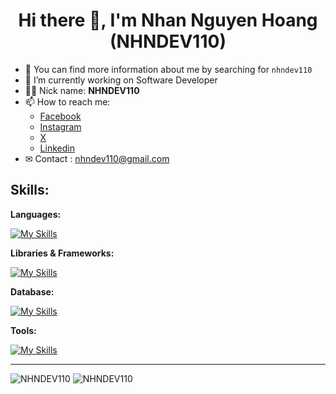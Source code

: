 # <div align="center">Hi there 👋, I'm Nhan Nguyen Hoang (NHNDEV110)</div>

-   💬 You can find more information about me by searching for `nhndev110`
-   🔭 I’m currently working on Software Developer
-   👨‍💻 Nick name: **NHNDEV110**
-   📫 How to reach me:
    -   [Facebook](https://www.facebook.com/nhndev110/)
    -   [Instagram](https://www.instagram.com/nhndev110)
    -   [X](https://x.com/nhndev110)
    -   [Linkedin](https://www.linkedin.com/in/nhndev110/)
-   ✉ Contact : [nhndev110@gmail.com](mailto:nhndev110@gmail.com)

## Skills:

**Languages:**

[![My Skills](https://skillicons.dev/icons?i=html,css,sass,js,php,java,cs,py&perline=8)](https://github.com/nhndev110)

**Libraries & Frameworks:**

[![My Skills](https://skillicons.dev/icons?i=tailwind,bootstrap,jquery,laravel,react,dotnet,flutter&perline=8)](https://github.com/nhndev110)

**Database:**

[![My Skills](https://skillicons.dev/icons?i=mysql,mongodb&theme=dark)](https://github.com/nhndev110)

**Tools:**

[![My Skills](https://skillicons.dev/icons?i=vscode,visualstudio,postman,vite,redis,git,github)](https://github.com/nhndev110)

---

<img src="https://github-readme-stats.vercel.app/api?username=nhndev110&show_icons=true&theme=vue-dark" alt="NHNDEV110" title="NHNDEV110" />
<img src="https://github-readme-stats.vercel.app/api/top-langs/?username=nhndev110&layout=compact&theme=vue-dark" alt="NHNDEV110" title="NHNDEV110" />
